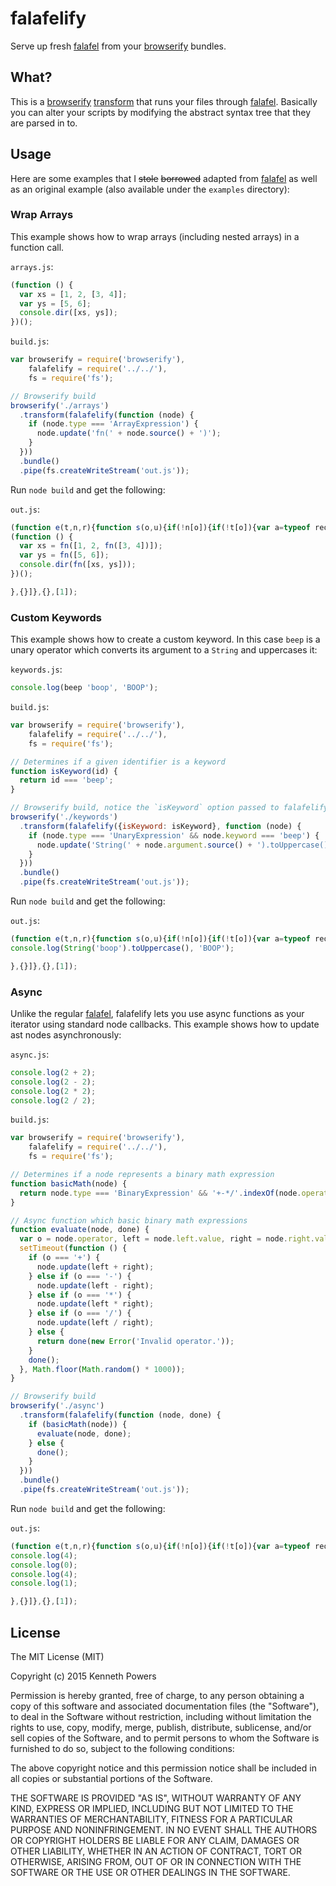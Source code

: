# falafelify

Serve up fresh [falafel][f] from your [browserify][b] bundles.

## What?

This is a [browserify][b] [transform][t] that runs your files through
[falafel][f]. Basically you can alter your scripts by modifying the abstract
syntax tree that they are parsed in to.

## Usage

Here are some examples that I ~~stole~~ ~~borrowed~~ adapted from [falafel][f]
as well as an original example (also available under the `examples`
directory):

### Wrap Arrays

This example shows how to wrap arrays (including nested arrays) in a function
call.

`arrays.js`:

```js
(function () {
  var xs = [1, 2, [3, 4]];
  var ys = [5, 6];
  console.dir([xs, ys]);
})();
```

`build.js`:

```js
var browserify = require('browserify'),
    falafelify = require('../../'),
    fs = require('fs');

// Browserify build
browserify('./arrays')
  .transform(falafelify(function (node) {
    if (node.type === 'ArrayExpression') {
      node.update('fn(' + node.source() + ')');
    }
  }))
  .bundle()
  .pipe(fs.createWriteStream('out.js'));
```

Run `node build` and get the following:

`out.js`:

```js
(function e(t,n,r){function s(o,u){if(!n[o]){if(!t[o]){var a=typeof require=="function"&&require;if(!u&&a)return a(o,!0);if(i)return i(o,!0);var f=new Error("Cannot find module '"+o+"'");throw f.code="MODULE_NOT_FOUND",f}var l=n[o]={exports:{}};t[o][0].call(l.exports,function(e){var n=t[o][1][e];return s(n?n:e)},l,l.exports,e,t,n,r)}return n[o].exports}var i=typeof require=="function"&&require;for(var o=0;o<r.length;o++)s(r[o]);return s})({1:[function(require,module,exports){
(function () {
  var xs = fn([1, 2, fn([3, 4])]);
  var ys = fn([5, 6]);
  console.dir(fn([xs, ys]));
})();

},{}]},{},[1]);
```

### Custom Keywords

This example shows how to create a custom keyword. In this case `beep` is a
unary operator which converts its argument to a `String` and uppercases it:

`keywords.js`:

```js
console.log(beep 'boop', 'BOOP');
```

`build.js`:

```js
var browserify = require('browserify'),
    falafelify = require('../../'),
    fs = require('fs');

// Determines if a given identifier is a keyword
function isKeyword(id) {
  return id === 'beep';
}

// Browserify build, notice the `isKeyword` option passed to falafelify.
browserify('./keywords')
  .transform(falafelify({isKeyword: isKeyword}, function (node) {
    if (node.type === 'UnaryExpression' && node.keyword === 'beep') {
      node.update('String(' + node.argument.source() + ').toUppercase()');
    }
  }))
  .bundle()
  .pipe(fs.createWriteStream('out.js'));
```

Run `node build` and get the following:

`out.js`:

```js
(function e(t,n,r){function s(o,u){if(!n[o]){if(!t[o]){var a=typeof require=="function"&&require;if(!u&&a)return a(o,!0);if(i)return i(o,!0);var f=new Error("Cannot find module '"+o+"'");throw f.code="MODULE_NOT_FOUND",f}var l=n[o]={exports:{}};t[o][0].call(l.exports,function(e){var n=t[o][1][e];return s(n?n:e)},l,l.exports,e,t,n,r)}return n[o].exports}var i=typeof require=="function"&&require;for(var o=0;o<r.length;o++)s(r[o]);return s})({1:[function(require,module,exports){
console.log(String('boop').toUppercase(), 'BOOP');

},{}]},{},[1]);
```

### Async

Unlike the regular [falafel][f], falafelify lets you use async functions as
your iterator using standard node callbacks. This example shows how to update
ast nodes asynchronously:

`async.js`:

```js
console.log(2 + 2);
console.log(2 - 2);
console.log(2 * 2);
console.log(2 / 2);
```

`build.js`:

```js
var browserify = require('browserify'),
    falafelify = require('../../'),
    fs = require('fs');

// Determines if a node represents a binary math expression
function basicMath(node) {
  return node.type === 'BinaryExpression' && '+-*/'.indexOf(node.operator) > -1;
}

// Async function which basic binary math expressions
function evaluate(node, done) {
  var o = node.operator, left = node.left.value, right = node.right.value;
  setTimeout(function () {
    if (o === '+') {
      node.update(left + right);
    } else if (o === '-') {
      node.update(left - right);
    } else if (o === '*') {
      node.update(left * right);
    } else if (o === '/') {
      node.update(left / right);
    } else {
      return done(new Error('Invalid operator.'));
    }
    done();
  }, Math.floor(Math.random() * 1000));
}

// Browserify build
browserify('./async')
  .transform(falafelify(function (node, done) {
    if (basicMath(node)) {
      evaluate(node, done);
    } else {
      done();
    }
  }))
  .bundle()
  .pipe(fs.createWriteStream('out.js'));
```

Run `node build` and get the following:

`out.js`:

```js
(function e(t,n,r){function s(o,u){if(!n[o]){if(!t[o]){var a=typeof require=="function"&&require;if(!u&&a)return a(o,!0);if(i)return i(o,!0);var f=new Error("Cannot find module '"+o+"'");throw f.code="MODULE_NOT_FOUND",f}var l=n[o]={exports:{}};t[o][0].call(l.exports,function(e){var n=t[o][1][e];return s(n?n:e)},l,l.exports,e,t,n,r)}return n[o].exports}var i=typeof require=="function"&&require;for(var o=0;o<r.length;o++)s(r[o]);return s})({1:[function(require,module,exports){
console.log(4);
console.log(0);
console.log(4);
console.log(1);

},{}]},{},[1]);
```

## License

The MIT License (MIT)

Copyright (c) 2015 Kenneth Powers

Permission is hereby granted, free of charge, to any person obtaining a copy
of this software and associated documentation files (the "Software"), to deal
in the Software without restriction, including without limitation the rights
to use, copy, modify, merge, publish, distribute, sublicense, and/or sell
copies of the Software, and to permit persons to whom the Software is
furnished to do so, subject to the following conditions:

The above copyright notice and this permission notice shall be included in all
copies or substantial portions of the Software.

THE SOFTWARE IS PROVIDED "AS IS", WITHOUT WARRANTY OF ANY KIND, EXPRESS OR
IMPLIED, INCLUDING BUT NOT LIMITED TO THE WARRANTIES OF MERCHANTABILITY,
FITNESS FOR A PARTICULAR PURPOSE AND NONINFRINGEMENT. IN NO EVENT SHALL THE
AUTHORS OR COPYRIGHT HOLDERS BE LIABLE FOR ANY CLAIM, DAMAGES OR OTHER
LIABILITY, WHETHER IN AN ACTION OF CONTRACT, TORT OR OTHERWISE, ARISING FROM,
OUT OF OR IN CONNECTION WITH THE SOFTWARE OR THE USE OR OTHER DEALINGS IN THE
SOFTWARE.

[b]: http://browserify.org/ "browserify"
[f]: https://www.npmjs.com/package/falafel "falafel"
[t]: https://github.com/substack/node-browserify/wiki/list-of-transforms "List of browserify transforms."
